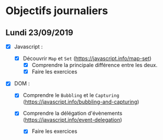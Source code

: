 # Objectifs journaliers

## Lundi 23/09/2019

- [x] Javascript :

  - [x] Découvrir `Map` et `Set` (https://javascript.info/map-set)
    - [x] Comprendre la principale différence entre les deux.
    - [x] Faire les exercices

* [x] DOM :

  - [x] Comprendre le `Bubbling` et le `Capturing` (https://javascript.info/bubbling-and-capturing)

  - [x] Comprendre la délégation d'évènements (https://javascript.info/event-delegation)
    - [x] Faire les exercices
